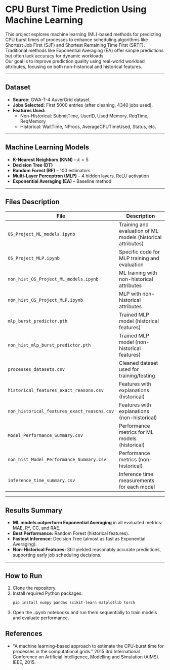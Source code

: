 # CPU Burst Time Prediction Using Machine Learning

This project explores machine learning (ML)-based methods for predicting CPU burst times of processes to enhance scheduling algorithms like Shortest Job First (SJF) and Shortest Remaining Time First (SRTF).  
Traditional methods like Exponential Averaging (EA) offer simple predictions but often lack accuracy for dynamic workloads.  
Our goal is to improve prediction quality using real-world workload attributes, focusing on both non-historical and historical features.

---

## Dataset

- **Source:** GWA-T-4 AuverGrid dataset.
- **Jobs Selected:** First 5000 entries (after cleaning, 4340 jobs used).
- **Features Used:**  
  - Non-Historical: SubmitTime, UserID, Used Memory, ReqTime, ReqMemory  
  - Historical: WaitTime, NProcs, AverageCPUTimeUsed, Status, etc.
  
---

## Machine Learning Models

- **K-Nearest Neighbors (KNN)** – $k=5$
- **Decision Tree (DT)**
- **Random Forest (RF)** – 100 estimators
- **Multi-Layer Perceptron (MLP)** – 4 hidden layers, ReLU activation
- **Exponential Averaging (EA)** – Baseline method

---

## Files Description

| File | Description |
|-----|-------------|
| `OS_Project_ML_models.ipynb` | Training and evaluation of ML models (historical attributes) |
| `OS_Project_MLP.ipynb` | Specific code for MLP training and evaluation |
| `non_hist_OS_Project_ML_models.ipynb` | ML training with non-historical attributes |
| `non_hist_OS_Project_MLP.ipynb` | MLP with non-historical attributes |
| `mlp_burst_predictor.pth` | Trained MLP model (historical features) |
| `non_hist_mlp_burst_predictor.pth` | Trained MLP model (non-historical features) |
| `processes_datasets.csv` | Cleaned dataset used for training/testing |
| `historical_features_exact_reasons.csv` | Features with explanations (historical) |
| `non_historical_features_exact_reasons.csv` | Features with explanations (non-historical) |
| `Model_Performance_Summary.csv` | Performance metrics for ML models (historical) |
| `non_hist_Model_Performance_Summary.csv` | Performance metrics (non-historical) |
| `inference_time_summary.csv` | Inference time measurements for each model |

---

## Results Summary

- **ML models outperform Exponential Averaging** in all evaluated metrics: MAE, R², CC, and RAE.
- **Best Performance:** Random Forest (historical features).
- **Fastest Inference:** Decision Tree (almost as fast as Exponential Averaging).
- **Non-Historical Features:** Still yielded reasonably accurate predictions, supporting early job scheduling decisions.

---

## How to Run

1. Clone the repository.
2. Install required Python packages:
   ```bash
   pip install numpy pandas scikit-learn matplotlib torch
3. Open the .ipynb notebooks and run them sequentially to train models and evaluate performance.

## References
- "A machine learning-based approach to estimate the CPU-burst time for processes in the computational grids."
2015 3rd International Conference on Artificial Intelligence, Modelling and Simulation (AIMS). IEEE, 2015.
